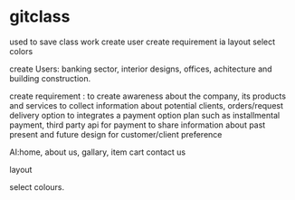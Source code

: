 # gitclass
used to save class work
create user
create requirement
ia
layout
select colors



create Users: banking sector, interior designs, offices, achitecture and building construction.

create requirement : to create awareness about the company, its products and services
		     to collect information about potential clients, orders/request delivery option
		     to integrates a payment option plan such as installmental payment, third party api for payment
		     to share information about past present and future design for customer/client preference
		     
AI:home, about us, gallary, item cart contact us

layout

select colours. 
